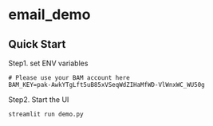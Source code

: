 # email_demo

## Quick Start
Step1. set ENV variables
```
# Please use your BAM account here
BAM_KEY=pak-AwkYTgLft5uB85xVSeqWdZIHaMfWD-VlWnxWC_WU50g
```

Step2. Start the UI
```
streamlit run demo.py
```

